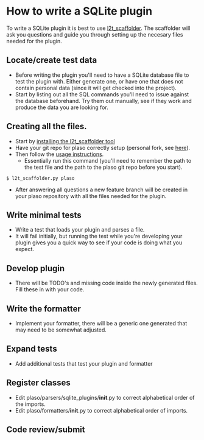 # How to write a SQLite plugin

To write a SQLite plugin it is best to use
[l2t_scaffolder](https://github.com/log2timeline/l2tscaffolder). The scaffolder
will ask you questions and guide you through setting up the necesary files
needed for the plugin.

## Locate/create test data

* Before writing the plugin you'll need to have a SQLite database file to test
  the plugin with. Either generate one, or have one that does not contain
  personal data (since it will get checked into the project).
* Start by listing out all the SQL commands you'll need to issue against the
  database beforehand. Try them out manually, see if they work and produce the
  data you are looking for.

## Creating all the files.

* Start by [installing the l2t_scaffolder
  tool](https://l2tscaffolder.readthedocs.io/en/latest/sources/user/Installation.html)
* Have your git repo for plaso correctly setup (personal fork, see
  [here](Developers-Guide.html)).
* Then follow the [usage
  instructions](https://l2tscaffolder.readthedocs.io/en/latest/sources/user/Using-The-Tool.html).
  * Essentially run this command (you'll need to remember the path to the test
    file and the path to the plaso git repo before you start).

```
$ l2t_scaffolder.py plaso
```

* After answering all questions a new feature branch will be created in your
  plaso repository with all the files needed for the plugin.

## Write minimal tests
* Write a test that loads your plugin and parses a file.
* It will fail initially, but running the test while you're developing your
  plugin gives you a quick way to see if your code is doing what you expect.

## Develop plugin
* There will be TODO's and missing code inside the newly generated files. Fill
  these in with your code.

## Write the formatter
*  Implement your formatter, there will be a generic one generated that may need
   to be somewhat adjusted.

## Expand tests
* Add additional tests that test your plugin and formatter

## Register classes
* Edit plaso/parsers/sqlite_plugins/__init__.py to correct alphabetical
  order of the imports.
* Edit plaso/formatters/__init__.py to correct alphabetical order of imports.

## Code review/submit
